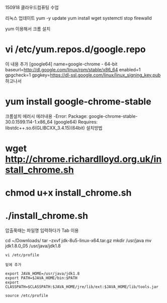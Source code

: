 150918 클라우드컴퓨팅 수업

리눅스 업데이트
 yum -y update
    yum install wget
    systemctl stop firewalld

yum 이용해서 크롬 설치
# vi /etc/yum.repos.d/google.repo 
이 내용 추가
[google64]
name=google-chrome - 64-bit
baseurl=http://dl.google.com/linux/rpm/stable/x86_64
enabled=1
gpgcheck=1
gpgkey=https://dl-ssl.google.com/linux/linux_signing_key.pub
하고나서
# yum install google-chrome-stable

크롬설치 에러시
에러내용
-Error: Package: google-chrome-stable-30.0.1599.114-1.x86_64 (google64)
       Requires: libstdc++.so.6(GLIBCXX_3.4.15)(64bit)
설치방법
# wget http://chrome.richardlloyd.org.uk/install_chrome.sh
# chmod u+x install_chrome.sh
# ./install_chrome.sh

압출푹때는 파일명 입력하다가 Tab 이용

 cd ~/Downloads/
    tar –zxvf jdk-8u5-linux-x64.tar.gz
    mkdir /usr/java
    mv jdk1.8.0_05 /usr/java/jdk1.8

    vi /etc/profile

    밑에 추가

    export JAVA_HOME=/usr/java/jdk1.8
    export PATH=$JAVA_HOME/bin:$PATH
    export CLASSPATH=$CLASSPATH:$JAVA_HOME/jre/lib/ext:$JAVA_HOME/lib/tools.jar

    source /etc/profile
    
    
